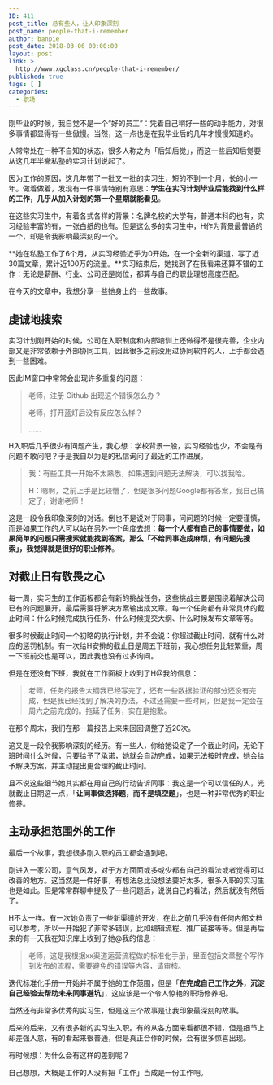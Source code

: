 ```yaml
---
ID: 411
post_title: 总有些人，让人印象深刻
post_name: people-that-i-remember
author: banpie
post_date: 2018-03-06 00:00:00
layout: post
link: >
  http://www.xgclass.cn/people-that-i-remember/
published: true
tags: [ ]
categories:
  - 职场
---
```

刚毕业的时候，我自觉不是一个“好的员工”：凭着自己稍好一些的动手能力，对很多事情都显得有一些傲慢。当然，这一点也是在我毕业后的几年才慢慢知道的。

人常常处在一种不自知的状态，很多人称之为「后知后觉」，而这一些后知后觉要从这几年半撇私塾的实习计划说起了。

因为工作的原因，这几年带了一批又一批的实习生，短的不到一个月，长的小一年。做着做着，发现有一件事情特别有意思：**学生在实习计划毕业后能找到什么样的工作，几乎从加入计划的第一个星期就能看见**。

在这些实习生中，有着各式各样的背景：名牌名校的大学有，普通本科的也有，实习经验丰富的有，一张白纸的也有。但是这么多的实习生中，H作为背景最普通的一个，却是令我影响最深刻的一个。

**她在私塾工作了6个月，从实习经验近乎为0开始，在一个全新的渠道，写了近30篇文章，累计近100万的流量。**实习结束后，她找到了在我看来还算不错的工作：无论是薪酬、行业、公司还是岗位，都算与自己的职业理想高度匹配。

在今天的文章中，我想分享一些她身上的一些故事。

## 虔诚地搜索

实习计划刚开始的时候，公司在入职制度和内部培训上还做得不是很完善，企业内部又是非常依赖于外部协同工具，因此很多之前没用过协同软件的人，上手都会遇到一些困难。

因此IM窗口中常常会出现许多重复的问题：

> 老师，注册 Github 出现这个错误怎么办？
> 
> 老师，打开蓝灯后没有反应怎么样？
> 
> ……

H入职后几乎很少有问题产生，我心想：学校背景一般，实习经验也少，不会是有问题不敢问吧？于是我自以为是的私信询问了最近的工作进展。

> 我：有些工具一开始不太熟悉，如果遇到问题无法解决，可以找我哈。
> 
> H：嗯啊，之前上手是比较懵了，但是很多问题Google都有答案，我自己搞定了，谢谢老师！

这是一段令我印象深刻的对话。倒也不是说对于同事，问问题的时候一定要谨慎，而是如果工作的人可以站在另外一个角度去想：**每一个人都有自己的事情要做，如果简单的问题只需搜索就能找到答案，那么「不给同事造成麻烦，有问题先搜索」，我觉得就是很好的职业修养**。

## 对截止日有敬畏之心

每一周，实习生的工作面板都会有新的挑战任务，这些挑战主要是围绕着解决公司已有的问题展开，最后需要将解决方案输出成文章。每一个任务都有非常具体的截止时间：什么时候完成执行任务、什么时候提交大纲、什么时候发布文章等等。

很多时候截止时间一个初略的执行计划，并不会说：你超过截止时间，就有什么对应的惩罚机制。有一次给H安排的截止日是周五下班前，我心想任务比较繁重，周一下班前交也是可以，因此我也没有过多询问。

但是在还没有下班，我就在工作面板上收到了H@我的信息：

> 老师，任务的报告大纲我已经写完了，还有一些数据验证的部分还没有完成，但是我已经找到了解决的办法，不过还需要一些时间，但是我一定会在周六之前完成的。拖延了任务，实在是抱歉。

在那个周末，我们在那一篇报告上来来回回调整了近20次。

这又是一段令我影响深刻的经历。有一些人，你给她设定了一个截止时间，无论下班时间什么时候，只要给予了承诺，她就会自动完成，如果无法按时完成，她会给予解决方案，并主动提出更合理的截止时间。

且不说这些细节她其实都在用自己的行动告诉同事：我这是一个可以信任的人，光就截止日期这一点，「**让同事做选择题，而不是填空题**」，也是一种非常优秀的职业修养。

## 主动承担范围外的工作

最后一个故事，我想很多刚入职的员工都会遇到吧。

刚进入一家公司，意气风发，对于方方面面或多或少都有自己的看法或者觉得可以改善的地方。这当然是一件好事，有想法总比没想法要好太多，很多入职的实习生也是如此。但是常常群聊中提及了一些问题后，说说自己的看法，然后就没有然后了。

H不太一样。有一次她负责了一些新渠道的开发，在此之前几乎没有任何内部文档可以参考，所以一开始犯了非常多错误，比如编辑流程、推广链接等等。但是再后来的有一天我在知识库上收到了她@我的信息：

> 老师，这是我根据xx渠道运营流程做的标准化手册，里面包括文章整个写作到发布的流程，需要避免的错误等内容，请审核。

迭代标准化手册一开始并不属于她的工作范围，但是「**在完成自己工作之外，沉淀自己经验去帮助未来同事避坑**」，这应该是一个令人惊艳的职场修养吧。

当然还有非常多优秀的实习生，但是这三个故事是让我印象最深刻的故事。

后来的后来，又有很多新的实习生入职。有的从各方面来看都很不错，但是细节上却差强人意，有的看起来很普通，但是真正合作的时候，会有很多惊喜出现。

有时候想：为什么会有这样的差别呢？

自己想想，大概是工作的人没有把「工作」当成是一份工作吧。
